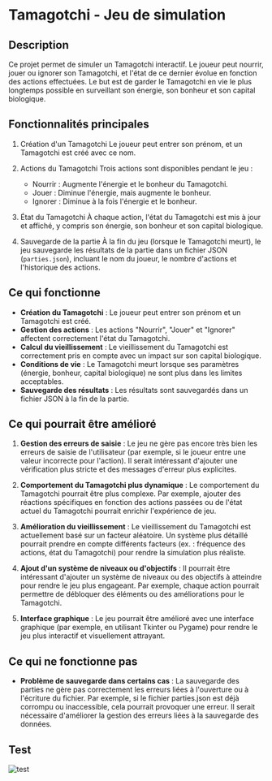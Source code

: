 # Tamagotchi - Jeu de simulation

## Description

Ce projet permet de simuler un Tamagotchi interactif. Le joueur peut nourrir, jouer ou ignorer son Tamagotchi, et l'état de ce dernier évolue en fonction des actions effectuées. Le but est de garder le Tamagotchi en vie le plus longtemps possible en surveillant son énergie, son bonheur et son capital biologique.

## Fonctionnalités principales

1. Création d'un Tamagotchi
Le joueur peut entrer son prénom, et un Tamagotchi est créé avec ce nom.

2. Actions du Tamagotchi
Trois actions sont disponibles pendant le jeu :
    - Nourrir : Augmente l'énergie et le bonheur du Tamagotchi.
    - Jouer : Diminue l'énergie, mais augmente le bonheur.
    - Ignorer : Diminue à la fois l'énergie et le bonheur.

3. État du Tamagotchi
    À chaque action, l'état du Tamagotchi est mis à jour et affiché, y compris son énergie, son bonheur et son capital biologique.

4. Sauvegarde de la partie
    À la fin du jeu (lorsque le Tamagotchi meurt), le jeu sauvegarde les résultats de la partie dans un fichier JSON (`parties.json`), incluant le nom du joueur, le nombre d'actions et l'historique des actions.

## Ce qui fonctionne

- **Création du Tamagotchi** : Le joueur peut entrer son prénom et un Tamagotchi est créé.
- **Gestion des actions** : Les actions "Nourrir", "Jouer" et "Ignorer" affectent correctement l'état du Tamagotchi.
- **Calcul du vieillissement** : Le vieillissement du Tamagotchi est correctement pris en compte avec un impact sur son capital biologique.
- **Conditions de vie** : Le Tamagotchi meurt lorsque ses paramètres (énergie, bonheur, capital biologique) ne sont plus dans les limites acceptables.
- **Sauvegarde des résultats** : Les résultats sont sauvegardés dans un fichier JSON à la fin de la partie.

## Ce qui pourrait être amélioré

1. **Gestion des erreurs de saisie** :
    Le jeu ne gère pas encore très bien les erreurs de saisie de l'utilisateur (par exemple, si le joueur entre une valeur incorrecte pour l'action). Il serait intéressant d'ajouter une vérification plus stricte et des messages d'erreur plus explicites.

2. **Comportement du Tamagotchi plus dynamique** :
    Le comportement du Tamagotchi pourrait être plus complexe. Par exemple, ajouter des réactions spécifiques en fonction des actions passées ou de l'état actuel du Tamagotchi pourrait enrichir l'expérience de jeu.

3. **Amélioration du vieillissement** :
    Le vieillissement du Tamagotchi est actuellement basé sur un facteur aléatoire. Un système plus détaillé pourrait prendre en compte différents facteurs (ex. : fréquence des actions, état du Tamagotchi) pour rendre la simulation plus réaliste.

4. **Ajout d'un système de niveaux ou d'objectifs** :
    Il pourrait être intéressant d'ajouter un système de niveaux ou des objectifs à atteindre pour rendre le jeu plus engageant. Par exemple, chaque action pourrait permettre de débloquer des éléments ou des améliorations pour le Tamagotchi.

5. **Interface graphique** :
    Le jeu pourrait être amélioré avec une interface graphique (par exemple, en utilisant Tkinter ou Pygame) pour rendre le jeu plus interactif et visuellement attrayant.

## Ce qui ne fonctionne pas

- **Problème de sauvegarde dans certains cas** :
    La sauvegarde des parties ne gère pas correctement les erreurs liées à l'ouverture ou à l'écriture du fichier. Par exemple, si le fichier parties.json est déjà corrompu ou inaccessible, cela pourrait provoquer une erreur. Il serait nécessaire d'améliorer la gestion des erreurs liées à la sauvegarde des données.

## Test 

![test](images/testV1.png)
